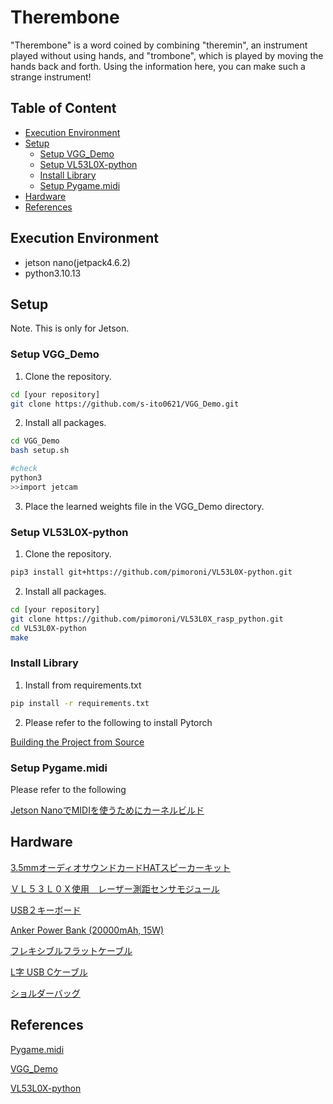 # Therembone<!-- omit in toc -->

"Therembone" is a word coined by combining "theremin", an instrument played without using hands, and "trombone", which is played by moving the hands back and forth.
Using the information here, you can make such a strange instrument!

## Table of Content<!-- omit in toc -->

- [Execution Environment](#execution-environment)
- [Setup](#setup)
  - [Setup VGG\_Demo](#setup-vgg_demo)
  - [Setup VL53L0X-python](#setup-vl53l0x-python)
  - [Install Library](#install-library)
  - [Setup Pygame.midi](#setup-pygamemidi)
- [Hardware](#hardware)
- [References](#references)


## Execution Environment

- jetson nano(jetpack4.6.2)
- python3.10.13

## Setup

Note. This is only for Jetson.

### Setup VGG_Demo

1. Clone the repository.

```bash
cd [your repository]
git clone https://github.com/s-ito0621/VGG_Demo.git
```

2. Install all packages.

```bash
cd VGG_Demo
bash setup.sh

#check
python3
>>import jetcam
```

3. Place the learned weights file in the VGG_Demo directory.

### Setup VL53L0X-python

1. Clone the repository.

```bash
pip3 install git+https://github.com/pimoroni/VL53L0X-python.git
```

2. Install all packages.

```bash
cd [your repository]
git clone https://github.com/pimoroni/VL53L0X_rasp_python.git
cd VL53L0X-python
make
```

### Install Library

1. Install from requirements.txt

```bash
pip install -r requirements.txt
```

2. Please refer to the following to install Pytorch

[Building the Project from Source](https://github.com/dusty-nv/jetson-inference/blob/master/docs/building-repo-2.md)

### Setup Pygame.midi

Please refer to the following

[Jetson NanoでMIDIを使うためにカーネルビルド](https://qiita.com/karaage0703/items/9bef6aeec9ad24f647c6)

## Hardware

[3.5mmオーディオサウンドカードHATスピーカーキット](https://www.amazon.co.jp/dp/B0C4NC73KV)

[ＶＬ５３Ｌ０Ｘ使用　レーザー測距センサモジュール](https://akizukidenshi.com/catalog/g/gM-12590/)

[USB２キーボード](https://amzn.asia/d/aIlDOHs)

[Anker Power Bank (20000mAh, 15W)](https://amzn.asia/d/eagCC7o)

[フレキシブルフラットケーブル](https://amzn.asia/d/hD5mBkL)

[L字 USB Cケーブル](https://amzn.asia/d/dz1xgfY)

[ショルダーバッグ](https://amzn.asia/d/9blXwSk)

## References

[Pygame.midi](https://www.pygame.org/docs/ref/midi.html)

[VGG_Demo](https://github.com/s-ito0621/VGG_Demo/tree/main)

[VL53L0X-python](https://github.com/juehess/VL53L0X-python)
